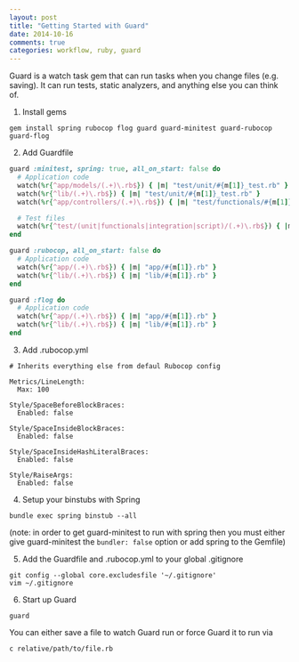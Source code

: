 ```yaml
---
layout: post
title: "Getting Started with Guard"
date: 2014-10-16
comments: true
categories: workflow, ruby, guard
---
```


Guard is a watch task gem that can run tasks when you change files (e.g. saving). It can run tests, static analyzers, and anything else you can think of.

1. Install gems

```
gem install spring rubocop flog guard guard-minitest guard-rubocop guard-flog
```


2. Add Guardfile

```ruby
guard :minitest, spring: true, all_on_start: false do
  # Application code
  watch(%r{^app/models/(.+)\.rb$}) { |m| "test/unit/#{m[1]}_test.rb" }
  watch(%r{^lib/(.+)\.rb$}) { |m| "test/unit/#{m[1]}_test.rb" }
  watch(%r{^app/controllers/(.+)\.rb$}) { |m| "test/functionals/#{m[1]}_test.rb" }

  # Test files
  watch(%r{^test/(unit|functionals|integration|script)/(.+)\.rb$}) { |m| "test/#{m[1]}/#{m[2]}.rb" }
end

guard :rubocop, all_on_start: false do
  # Application code
  watch(%r{^app/(.+)\.rb$}) { |m| "app/#{m[1]}.rb" }
  watch(%r{^lib/(.+)\.rb$}) { |m| "lib/#{m[1]}.rb" }
end

guard :flog do
  # Application code
  watch(%r{^app/(.+)\.rb$}) { |m| "app/#{m[1]}.rb" }
  watch(%r{^lib/(.+)\.rb$}) { |m| "lib/#{m[1]}.rb" }
end
```

3. Add .rubocop.yml

```
# Inherits everything else from defaul Rubocop config

Metrics/LineLength:
  Max: 100

Style/SpaceBeforeBlockBraces:
  Enabled: false

Style/SpaceInsideBlockBraces:
  Enabled: false

Style/SpaceInsideHashLiteralBraces:
  Enabled: false

Style/RaiseArgs:
  Enabled: false
```

4. Setup your binstubs with Spring

```
bundle exec spring binstub --all
```

(note: in order to get guard-minitest to run with spring then you must either give guard-minitest the `bundler: false` option or add spring to the Gemfile)

5. Add the Guardfile and .rubocop.yml to your global .gitignore

```
git config --global core.excludesfile '~/.gitignore'
vim ~/.gitignore
```

6. Start up Guard

```
guard
```

You can either save a file to watch Guard run or force Guard it to run via

```
c relative/path/to/file.rb
```
